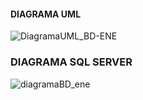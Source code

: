 #### DIAGRAMA UML
![DiagramaUML_BD-ENE](https://github.com/user-attachments/assets/2694dfee-9bcc-4381-8e4b-bf529382f075)


### DIAGRAMA SQL SERVER
![diagramaBD_ene](https://github.com/user-attachments/assets/910c2491-86e4-4763-82e4-27cdd3f5ada9)

